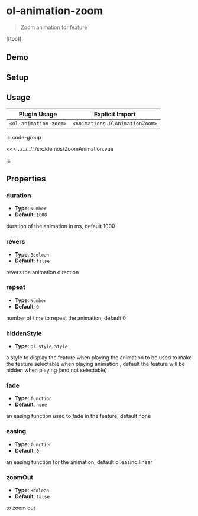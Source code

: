# ol-animation-zoom

> Zoom animation for feature

[[toc]]

## Demo

<script setup>
import ZoomAnimation from "@demos/ZoomAnimation.vue"
</script>

<ClientOnly>
<ZoomAnimation />
</ClientOnly>

## Setup

<!--@include: ../../animations.plugin.md-->

## Usage

| Plugin Usage          |        Explicit Import         |
| --------------------- | :----------------------------: |
| `<ol-animation-zoom>` | `<Animations.OlAnimationZoom>` |

::: code-group

<<< ../../../../src/demos/ZoomAnimation.vue

:::

## Properties

### duration

- **Type**: `Number`
- **Default**: `1000`

duration of the animation in ms, default 1000

### revers

- **Type**: `Boolean`
- **Default**: `false`

revers the animation direction

### repeat

- **Type**: `Number`
- **Default**: `0`

number of time to repeat the animation, default 0

### hiddenStyle

- **Type**: `ol.style.Style`

a style to display the feature when playing the animation to be used to make the feature selectable when playing animation , default the feature will be hidden when playing (and not selectable)

### fade

- **Type**: `function`
- **Default**: `none`

an easing function used to fade in the feature, default none

### easing

- **Type**: `function`
- **Default**: `0`

an easing function for the animation, default ol.easing.linear

### zoomOut

- **Type**: `Boolean`
- **Default**: `false`

to zoom out
